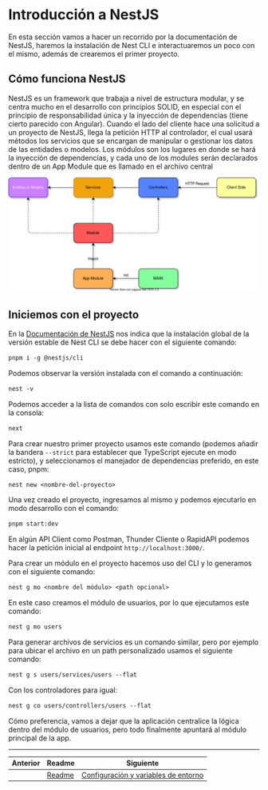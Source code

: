 # Introducción a NestJS

En esta sección vamos a hacer un recorrido por la documentación de NestJS, haremos la instalación de Nest CLI e interactuaremos un poco con el mismo, además de crearemos el primer proyecto.

## Cómo funciona NestJS

NestJS es un framework que trabaja a nivel de estructura modular, y se centra mucho en el desarrollo con principios SOLID, en especial con el principio de responsabilidad única y la inyección de dependencias (tiene cierto parecido con Angular). Cuando el lado del cliente hace una solicitud a un proyecto de NestJS, llega la petición HTTP al controlador, el cual usará métodos los servicios que se encargan de manipular o gestionar los datos de las entidades o modelos. Los módulos son los lugares en donde se hará la inyección de dependencias, y cada uno de los modules serán declarados dentro de un App Module que es llamado en el archivo central

![diagram](diagram.svg)

## Iniciemos con el proyecto

En la [Documentación de NestJS](https://docs.nestjs.com/) nos indica que la instalación global de la versión estable de Nest CLI se debe hacer con el siguiente comando:

```txt
pnpm i -g @nestjs/cli
```

Podemos observar la versión instalada con el comando a continuación:

```txt
nest -v
```

Podemos acceder a la lista de comandos con solo escribir este comando en la consola:

```txt
next
```

Para crear nuestro primer proyecto usamos este comando (podemos añadir la bandera `--strict` para establecer que TypeScript ejecute en modo estricto), y seleccionamos el manejador de dependencias preferido, en este caso, pnpm:

```txt
nest new <nombre-del-proyecto>
```

Una vez creado el proyecto, ingresamos al mismo y podemos ejecutarlo en modo desarrollo con el comando:

```txt
pnpm start:dev
```

En algún API Client como Postman, Thunder Cliente o RapidAPI podemos hacer la petición inicial al endpoint `http://localhost:3000/`.

Para crear un módulo en el proyecto hacemos uso del CLI y lo generamos con el siguiente comando:

```txt
nest g mo <nombre del módulo> <path opcional>
```

En este caso creamos el módulo de usuarios, por lo que ejecutamos este comando:

```txt
nest g mo users
```

Para generar archivos de servicios es un comando similar, pero por ejemplo para ubicar el archivo en un path personalizado usamos el siguiente comando:

```txt
nest g s users/services/users --flat
```

Con los controladores para igual:

```txt
nest g co users/controllers/users --flat
```

Cómo preferencia, vamos a dejar que la aplicación centralice la lógica dentro del módulo de usuarios, pero todo finalmente apuntará al módulo principal de la app.

___

| Anterior | Readme                 | Siguiente                                                                            |
| -------- | ---------------------- | ------------------------------------------------------------------------------------ |
|          | [Readme](../README.md) | [Configuración y variables de entorno](./P2T1_Configuracion_variables_de_entorno.md) |
